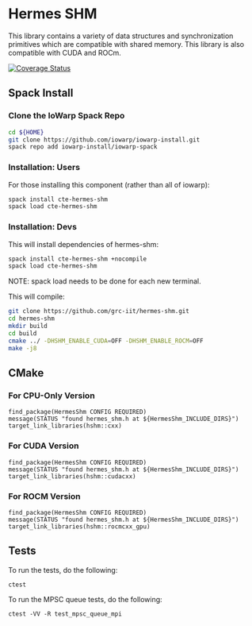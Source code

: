 # Hermes SHM

This library contains a variety of data structures and synchronization primitives which are compatible with shared memory. This library is also compatible with CUDA and ROCm.

[![Coverage Status](https://coveralls.io/repos/github/lukemartinlogan/hermes_shm/badge.svg?branch=master)](https://coveralls.io/github/lukemartinlogan/hermes_shm?branch=master)

## Spack Install

### Clone the IoWarp Spack Repo
```bash
cd ${HOME}
git clone https://github.com/iowarp/iowarp-install.git
spack repo add iowarp-install/iowarp-spack
```

### Installation: Users

For those installing this component (rather than all of iowarp):
```bash
spack install cte-hermes-shm
spack load cte-hermes-shm
```

### Installation: Devs

This will install dependencies of hermes-shm:
```bash
spack install cte-hermes-shm +nocompile
spack load cte-hermes-shm
```

NOTE: spack load needs to be done for each new terminal.

This will compile:
```bash
git clone https://github.com/grc-iit/hermes-shm.git
cd hermes-shm
mkdir build
cd build
cmake ../ -DHSHM_ENABLE_CUDA=OFF -DHSHM_ENABLE_ROCM=OFF
make -j8
```

## CMake

### For CPU-Only Version
```
find_package(HermesShm CONFIG REQUIRED)
message(STATUS "found hermes_shm.h at ${HermesShm_INCLUDE_DIRS}")
target_link_libraries(hshm::cxx)
```

### For CUDA Version
```
find_package(HermesShm CONFIG REQUIRED)
message(STATUS "found hermes_shm.h at ${HermesShm_INCLUDE_DIRS}")
target_link_libraries(hshm::cudacxx)
```

### For ROCM Version
```
find_package(HermesShm CONFIG REQUIRED)
message(STATUS "found hermes_shm.h at ${HermesShm_INCLUDE_DIRS}")
target_link_libraries(hshm::rocmcxx_gpu)
```

## Tests

To run the tests, do the following:
```
ctest
```

To run the MPSC queue tests, do the following:
```
ctest -VV -R test_mpsc_queue_mpi
```
